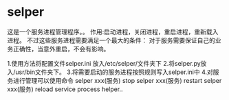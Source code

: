 selper
======
这是一个服务进程管理程序。。
作用:启动进程，关闭进程，重启进程，重新载入进程。
不过这些服务进程需要满足一个最大的条件：
对于服务需要保证自己的业务正确性，当意外重启，不会有影响。

1.使用方法将配置文件selper.ini 放入/etc/selper/文件夹下
2.将selper.py放入/usr/bin文件夹下。
3.将需要启动的服务进程按照规则写入selper.ini中
4.对服务进行管理可以使用命令
selper xxx(服务) stop
selper xxx(服务) restart
selper xxx(服务) reload
service process helper..

